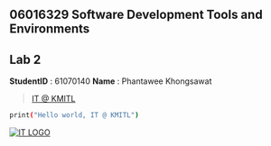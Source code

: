 ## 06016329 Software Development Tools and Environments
## Lab 2
**StudentID** : 61070140
**Name** : Phantawee Khongsawat
> [IT @ KMITL](https://www.it.kmitl.ac.th)
```sh
print("Hello world, IT @ KMITL")
```
[![IT LOGO](https://www.it.kmitl.ac.th/wp-content/themes/itkmitl2017wp/img/nav-thai.svg)](https://www.it.kmitl.ac.th)
